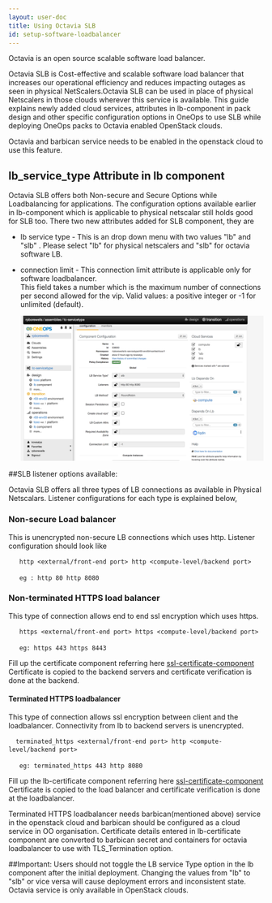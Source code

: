 ```yaml
---
layout: user-doc
title: Using Octavia SLB
id: setup-software-loadbalancer
---
```


Octavia is an open source scalable software load balancer.

Octavia SLB is Cost-effective and scalable software load balancer that increases our operational efficiency and reduces impacting outages as seen in physical NetScalers.Octavia SLB can be used in place of physical Netscalers in those clouds wherever this service is available.
This guide explains newly added cloud services, attributes in lb-component in pack design and other specific configuration options in OneOps to use SLB while deploying OneOps packs to Octavia enabled OpenStack clouds.

Octavia and barbican service needs to be enabled in the openstack cloud to use this feature.
 
 ## lb_service_type Attribute in lb component
 
 Octavia SLB offers both Non-secure and Secure Options while Loadbalancing for applications.
 The configuration options available earlier in lb-component which is applicable to physical netscalar still holds good for SLB too.
 There two new attributes added for SLB component, they are
 
 * lb service type - This is an drop down menu with two values "lb" and "slb" . Please select "lb" for physical netscalers and "slb" for octavia software LB.
 * connection limit - This connection limit attribute is applicable only for software loadbalancer.  
    This field takes a number which is the maximum number of connections per second allowed for the vip.
    Valid values: a positive integer or -1 for unlimited (default).
    
    ![lb-component](/assets/docs/local/images/slb.png)
 
 
##SLB listener options available:
 
 Octavia SLB offers all three types of LB connections as available in Physical Netscalars.
 Listener configurations for each type is explained below,
 ### Non-secure Load balancer
 
 This is unencrypted non-secure LB connections which uses http.
 Listener configuration should look like
 ```
    http <external/front-end port> http <compute-level/backend port>
    
    eg : http 80 http 8080
 ```
 
 ### Non-terminated HTTPS load balancer 
  
  This type of connection allows end to end ssl encryption which uses https.
  
  ```  
     https <external/front-end port> https <compute-level/backend port>
       
     eg: https 443 https 8443
  ```
  Fill up the certificate component referring here [ssl-certificate-component](http://oneops.com/user/design/ssl-certificate-component)
  Certificate is copied to the backend servers and certificate verification is done at the backend.
 
 #### Terminated HTTPS loadbalancer
  
  This type of connection allows ssl encryption between client and the loadbalancer. 
  Connectivity from lb to backend servers is unencrypted.
  
  ```         
    terminated_https <external/front-end port> http <compute-level/backend port>
   
     eg: terminated_https 443 http 8080
  ```
  
  Fill up the lb-certificate component referring here [ssl-certificate-component](http://oneops.com/user/design/ssl-certificate-component)
  Certificate is copied to the load balancer and certificate verification is done at the loadbalancer.
  
  Terminated HTTPS loadbalancer needs barbican(mentioned above) service in the openstack cloud and barbican should be configured as a cloud service in OO organisation.
  Certificate details entered in lb-certificate component are converted to barbican secret and containers for octavia loadbalancer to use with TLS_Termination option.
 
 ##Important:
 Users should not toggle the LB service Type option in the lb component after the initial deployment. Changing the values from "lb" to "slb" or vice versa will cause deployment errors and inconsistent state.
 Octavia service is only available in OpenStack clouds.
